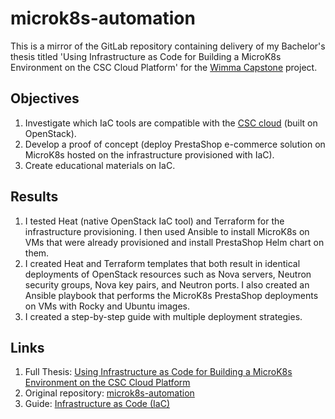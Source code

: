 # microk8s-automation

This is a mirror of the GitLab repository containing delivery of my Bachelor's thesis titled 'Using Infrastructure as Code for Building a MicroK8s Environment on the CSC Cloud Platform' for the [Wimma Capstone](https://wimma-capstone.jamk.fi/) project. 

## Objectives

1. Investigate which IaC tools are compatible with the [CSC cloud](https://csc.fi/en/) (built on OpenStack).
2. Develop a proof of concept (deploy PrestaShop e-commerce solution on MicroK8s hosted on the infrastructure provisioned with IaC).
3. Create educational materials on IaC.

## Results

1. I tested Heat (native OpenStack IaC tool) and Terraform for the infrastructure provisioning. I then used Ansible to install MicroK8s on VMs that were already provisioned and install PrestaShop Helm chart on them.
2. I created Heat and Terraform templates that both result in identical deployments of OpenStack resources such as Nova servers, Neutron security groups, Nova key pairs, and Neutron ports. I also created an Ansible playbook that performs the MicroK8s PrestaShop deployments on VMs with Rocky and Ubuntu images.
3. I created a step-by-step guide with multiple deployment strategies.

## Links

1. Full Thesis: [Using Infrastructure as Code for Building a MicroK8s Environment on the CSC Cloud Platform](https://www.theseus.fi/handle/10024/894422)
2. Original repository: [microk8s-automation](https://gitlab.labranet.jamk.fi/presta-shop-development-release-x/microk8s-automation)
3. Guide: [Infrastructure as Code (IaC)](https://wimma-capstone.pages.labranet.jamk.fi/support-material/3.%20OPS/Production%20Platform/Guides%20and%20technologys/IaC/introduction/)